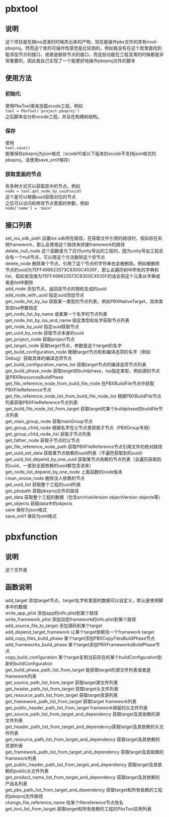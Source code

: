 # pbxtool  

## 说明  
这个项目是在搞ios混淆的时候弄出来的产物，现在能操作pbx文件的库有mod-pbxproj。然而这个库的可操作性感觉是比较弱的，例如我没有在这个库里面找到能添加节点的接口，或者是删除节点的接口，而这些功能在工程混淆的时候都是非常重要的，因此我自己实现了一个能更好地操作pbxproj文件的脚本  

## 使用方法  
### 初始化  
使用PbxTool类来加载xcode工程，例如  
`tool = PbxTool('project.pbxproj')`  
之后脚本会分析xcode工程，并且在构建树结构。  
### 保存  
使用  
`tool.save()`  
能够保存pbxproj为json格式（xcode10或以下版本的xcode不支持json格式的pbxproj，请使用save_xml1保存）  
### 获取里面的节点  
有多种方式可以获取其中的节点，例如  
`node = tool.get_node_by_uuid(uuid)`  
这个是可以根据uuid获取对应的节点  
之后可以访问和修改节点里面的参数，例如  
`node['name'] = 'main'`  

## 接口列表  
set_ios_sdk_path 设置ios sdk所在路径，在获取文件引用的路径时，假如存在系统framework，那么会使用这个路径来拼接framework的路径  
delete_null_node 这个函数是为了应付unity导出的工程的，因为unity导出工程总会有一个null节点，可以用这个方法删除这个空节点  
delete_node 删除某个节点，引用了这个节点的字符串也会被删除。例如被删除节点的uuid为7EFF499623573C8300C4535F，那么会遍历树中所有的字典和list，假如发现值为7EFF499623573C8300C4535F的话会把这个元素从字典或者是list中删除  
add_node 添加节点，返回该节点的随机生成的uuid  
add_node_with_uuid 指定uuid添加节点  
get_node_list_by_isa 获取某一类型的节点列表，例如PBXNativeTarget，具体类型由isa参数指定  
get_node_list_by_name 或者某一个名字的节点列表  
get_node_list_by_isa_and_name 指定类型和名字获取节点列表  
get_node_by_uuid 指定uuid获取节点  
get_uuid_by_node 获取节点本身的uuid  
get_project_node 获取project节点  
get_target_node 获取target节点，参数是这个target的名字  
get_build_configuration_node 根据target节点和和编译选项的名字（例如Debug）获取具体的编译选项节点  
get_build_configuration_name_list 获取target节点的编译选项节点列表  
get_build_phase_node 获取target的buildphase，isa指定类型，例如源码节点是PBXResourcesBuildPhase  
get_file_reference_node_from_build_file_node 在PBXBuildFile节点中获取PBXFileReference节点  
get_file_reference_node_list_from_build_file_node_list 根据PBXBuildFile节点列表获取PBXFileReference节点列表  
get_build_file_node_list_from_target 获取target的某个buildphase的buildfile节点列表  
get_main_group_node 获取mainGroup节点  
get_group_child_node 根据名字在父节点里获取子节点（PBXGroup专用）  
get_group_child_node_list 获取子节点列表  
get_father_node 获取子节点的父节点  
get_file_reference_node_path 获取PBXFileReference节点引用文件的绝对路径  
get_uuid_set_data 获取某节点依赖的uuid列表（不遍历获取到的uuid）  
get_uuid_list_depend_by_one_uuid 获取某节点依赖的节点列表（会遍历获取到的uuid，一直到全部依赖的uuid都包含进来）  
get_node_list_depend_by_one_node 上面函数的node版本  
clean_unuse_node 删除没人依赖的节点  
get_uuid_list 获取整个工程的uuid列表  
get_pbxpath 获取pbxproj文件的路径  
get_data 获取整个工程的数据（包含archiveVersion objectVersion objects等）  
get_objects 获取data中的objects  
save 保存为json格式  
save_xml1 保存为xml格式  

# pbxfunction  

## 说明  
这个文件是  

## 函数说明  
add_target 添加target节点，target名字和里面的数据可以自定义，默认是使用脚本中的数据  
write_app_plist 添加app的info.plist到某个路径  
write_framework_plist 添加动态framework的info.plist到某个路径  
add_source_file_to_target 添加源码到某个target  
add_depend_target_framework 让某个target依赖另一个framework target  
add_copy_files_build_phase 某个target添加PBXCopyFilesBuildPhase节点  
add_frameworks_build_phase 某个target添加PBXFrameworksBuildPhase节点  
copy_build_configuration 某个target复制当前存在的某个buildConfiguration到新的buildConfiguration  
get_build_phase_path_list_from_target 能获取target的源文件列表或者是framework列表  
get_source_path_list_from_target 获取target源文件列表  
get_header_path_list_from_target 获取target头文件列表  
get_resource_path_list_from_target 获取target资源列表  
get_framework_path_list_from_target 获取target framework列表  
get_public_header_path_list_from_target framework保留的头文件列表  
get_source_path_list_from_target_and_dependency 获取target及其依赖的源文件列表  
get_header_path_list_from_target_and_dependency获取target及其依赖的头文件列表  
get_resource_path_list_from_target_and_dependency 获取target及其依赖的资源列表  
get_framework_path_list_from_target_and_dependency 获取target及其依赖的framework列表  
get_public_header_path_list_from_target_and_dependency 获取target及其依赖的public头文件列表  
get_product_name_list_from_target_and_dependency 获取target及其依赖的产品名列表  
get_pbx_path_list_from_target_and_dependency 获取target和所有依赖的工程的pbxproj文件路径  
change_file_reference_name 给某个filereference节点改名  
get_tool_list_from_target 获取target和所有依赖的工程的PbxTool实例列表  
